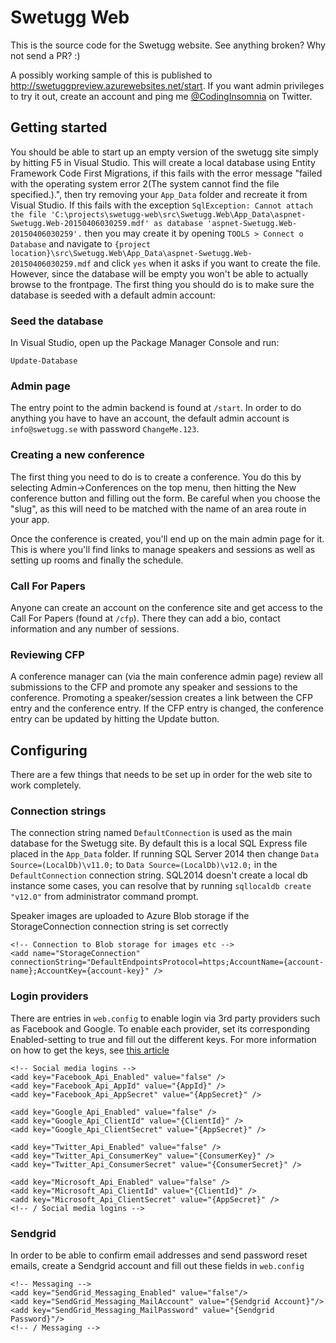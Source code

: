 Swetugg Web
===========

This is the source code for the Swetugg website. See anything broken? Why not send a PR? :)

A possibly working sample of this is published to http://swetuggpreview.azurewebsites.net/start. If you want admin privileges to try it out, create an account and ping me [@CodingInsomnia](https://twitter.com/CodingInsomnia) on Twitter.

Getting started
---------------
You should be able to start up an empty version of the swetugg site simply by hitting F5 in Visual Studio. This will create a local database using Entity Framework Code First Migrations, if this fails with the error message "failed with the operating system error 2(The system cannot find the file specified.).", then try removing your `App_Data` folder and recreate it from Visual Studio. If this fails with the exception `SqlException: Cannot attach the file 'C:\projects\swetugg-web\src\Swetugg.Web\App_Data\aspnet-Swetugg.Web-20150406030259.mdf' as database 'aspnet-Swetugg.Web-20150406030259'.` then you may create it by opening `TOOLS > Connect o Database` and navigate to `{project location}\src\Swetugg.Web\App_Data\aspnet-Swetugg.Web-20150406030259.mdf` and click `yes` when it asks if you want to create the file. However, since the database will be empty you won't be able to actually browse to the frontpage. The first thing you should do is to make sure the database is seeded with a default admin account:

### Seed the database
In Visual Studio, open up the Package Manager Console and run:

    Update-Database

### Admin page
The entry point to the admin backend is found at `/start`. In order to do anything you have to have an account, the default admin account is `info@swetugg.se` with password `ChangeMe.123`. 

### Creating a new conference
The first thing you need to do is to create a conference. You do this by selecting Admin->Conferences on the top menu, then hitting the New conference button and filling out the form. Be careful when you choose the "slug", as this will need to be matched with the name of an area route in your app. 

Once the conference is created, you'll end up on the main admin page for it. This is where you'll find links to manage speakers and sessions as well as setting up rooms and finally the schedule.

### Call For Papers
Anyone can create an account on the conference site and get access to the Call For Papers (found at `/cfp`). There they can add a bio, contact information and any number of sessions.

### Reviewing CFP
A conference manager can (via the main conference admin page) review all submissions to the CFP and promote any speaker and sessions to the conference. Promoting a speaker/session creates a link between the CFP entry and the conference entry. If the CFP entry is changed, the conference entry can be updated by hitting the Update button.

Configuring
-----------
There are a few things that needs to be set up in order for the web site to work completely.

### Connection strings
The connection string named `DefaultConnection` is used as the main database for the Swetugg site. By default this is a local SQL Express file placed in the `App_Data` folder.
If running SQL Server 2014 then change `Data Source=(LocalDb)\v11.0;` to `Data Source=(LocalDb)\v12.0;` in the `DefaultConnection` connection string. SQL2014 doesn't create a local db instance some cases, you can resolve that by running `sqllocaldb create "v12.0"` from administrator command prompt.

Speaker images are uploaded to Azure Blob storage if the StorageConnection connection string is set correctly

    <!-- Connection to Blob storage for images etc -->
    <add name="StorageConnection" connectionString="DefaultEndpointsProtocol=https;AccountName={account-name};AccountKey={account-key}" />

### Login providers
There are entries in `web.config` to enable login via 3rd party providers such as Facebook and Google. To enable each provider, set its corresponding Enabled-setting to true and fill out the different keys. For more information on how to get the keys, see [this article](http://go.microsoft.com/fwlink/?LinkId=403804)

    <!-- Social media logins -->
    <add key="Facebook_Api_Enabled" value="false" />
    <add key="Facebook_Api_AppId" value="{AppId}" />
    <add key="Facebook_Api_AppSecret" value="{AppSecret}" />

    <add key="Google_Api_Enabled" value="false" />
    <add key="Google_Api_ClientId" value="{ClientId}" />
    <add key="Google_Api_ClientSecret" value="{AppSecret}" />

    <add key="Twitter_Api_Enabled" value="false" />
    <add key="Twitter_Api_ConsumerKey" value="{ConsumerKey}" />
    <add key="Twitter_Api_ConsumerSecret" value="{ConsumerSecret}" />

    <add key="Microsoft_Api_Enabled" value="false" />
    <add key="Microsoft_Api_ClientId" value="{ClientId}" />
    <add key="Microsoft_Api_ClientSecret" value="{AppSecret}" />
    <!-- / Social media logins -->

### Sendgrid
In order to be able to confirm email addresses and send password reset emails, create a Sendgrid account and fill out these fields in `web.config`

    <!-- Messaging -->
    <add key="SendGrid_Messaging_Enabled" value="false"/>
    <add key="SendGrid_Messaging_MailAccount" value="{Sendgrid Account}"/>
    <add key="SendGrid_Messaging_MailPassword" value="{Sendgrid Password}"/>
    <!-- / Messaging -->

